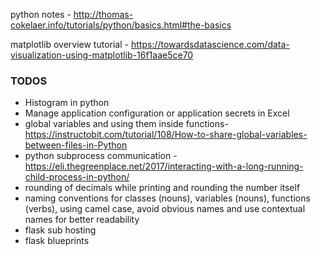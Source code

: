 python notes -  http://thomas-cokelaer.info/tutorials/python/basics.html#the-basics

matplotlib overview tutorial - https://towardsdatascience.com/data-visualization-using-matplotlib-16f1aae5ce70


### TODOS
* Histogram in python
* Manage application configuration or application secrets in Excel  
* global variables and using them inside functions- https://instructobit.com/tutorial/108/How-to-share-global-variables-between-files-in-Python
* python subprocess communication - https://eli.thegreenplace.net/2017/interacting-with-a-long-running-child-process-in-python/
* rounding of decimals while printing and rounding the number itself
* naming conventions for classes (nouns), variables (nouns), functions (verbs), using camel case, avoid obvious names and use contextual names for better readability
* flask sub hosting
* flask blueprints



<!--stackedit_data:
eyJoaXN0b3J5IjpbLTkyMjExNTU3LDUwMTUxNjg3NCwtMzYxNz
I5MzIzLDE1ODQ4MjgwMTYsMjEyMzIzMDEyMyw3NjYxOTU2MDUs
MTM0MjY3Nzc2MSwtOTUyODA5NTk4LDQ3OTc3MzIzNSwtNjEzNT
U3MTk0LC05Mjc1MzI0OTEsNzk1NzYzMzM1LC02NTY3Mzc5OTcs
LTE2MzIzOTIwODcsLTIyOTYyOTU1NywxOTI0MjYzOTg4LDEzOT
EzOTQwNjAsMTI1ODI4NjIzNywtODkwMjM5MTAwLC0xMTQ0OTEx
NDM3XX0=
-->